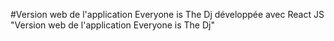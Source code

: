 #Version web de l'application Everyone is The Dj développée avec React JS
"Version web de l'application Everyone is The Dj"
